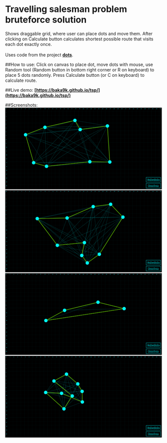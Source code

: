 # Travelling salesman problem bruteforce solution

Shows draggable grid, where user can place dots and move them. After clicking on Calculate button calculates shortest possible route that visits each dot exactly once.
<br><br>
Uses code from the project **[dots](https://github.com/Baka9k/dots)**.

##How to use:
Click on canvas to place dot, move dots with mouse, use Random tool (Random button in bottom right corner or R on keyboard) to place 5 dots randomly. Press Calculate button (or C on keyboard) to calculate route. 

##Live demo:
**[https://baka9k.github.io/tsp/](https://baka9k.github.io/tsp/)**

##Screenshots:
![Screenshot 1](https://github.com/baka9k/tsp/raw/master/screenshots/1.png)
![Screenshot 2](https://github.com/baka9k/tsp/raw/master/screenshots/2.png)
![Screenshot 3](https://github.com/baka9k/tsp/raw/master/screenshots/3.png)
![Screenshot 4](https://github.com/baka9k/tsp/raw/master/screenshots/4.png)

